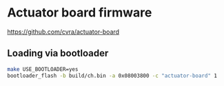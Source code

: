 # Actuator board firmware

https://github.com/cvra/actuator-board

## Loading via bootloader

```bash
make USE_BOOTLOADER=yes
bootloader_flash -b build/ch.bin -a 0x08003800 -c "actuator-board" 1
```
